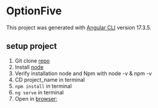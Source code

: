# OptionFive

This project was generated with [Angular CLI](https://github.com/angular/angular-cli) version 17.3.5.

## setup project

1. Git clone [repo](https://github.com/inanygt/option5Landing)
2. Install [node](https://nodejs.org/en/download/package-manager)
3. Verify installation node and Npm with node -v & npm -v
4. CD project_name in terminal
5. `npm install` in terminal
6. `ng serve` in terminal
7. Open in [browser](https://localhost:4200);
